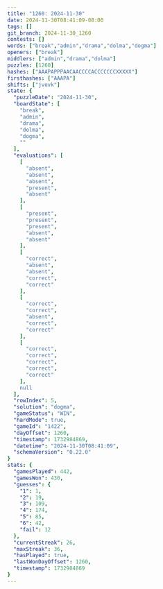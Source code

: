 ```yaml
---
title: "1260: 2024-11-30"
date: 2024-11-30T08:41:09-08:00
tags: []
git_branch: 2024-11-30_1260
contests: []
words: ["break","admin","drama","dolma","dogma"]
openers: ["break"]
middlers: ["admin","drama","dolma"]
puzzles: [1260]
hashes: ["AAAPAPPPAACAACCCCACCCCCCCXXXXX"]
firsthashes: ["AAAPA"]
shifts: ["jvovk"]
state: {
  "puzzleDate": "2024-11-30",
  "boardState": [
    "break",
    "admin",
    "drama",
    "dolma",
    "dogma",
    ""
  ],
  "evaluations": [
    [
      "absent",
      "absent",
      "absent",
      "present",
      "absent"
    ],
    [
      "present",
      "present",
      "present",
      "absent",
      "absent"
    ],
    [
      "correct",
      "absent",
      "absent",
      "correct",
      "correct"
    ],
    [
      "correct",
      "correct",
      "absent",
      "correct",
      "correct"
    ],
    [
      "correct",
      "correct",
      "correct",
      "correct",
      "correct"
    ],
    null
  ],
  "rowIndex": 5,
  "solution": "dogma",
  "gameStatus": "WIN",
  "hardMode": true,
  "gameId": "1422",
  "dayOffset": 1260,
  "timestamp": 1732984869,
  "datetime": "2024-11-30T08:41:09",
  "schemaVersion": "0.22.0"
}
stats: {
  "gamesPlayed": 442,
  "gamesWon": 430,
  "guesses": {
    "1": 1,
    "2": 19,
    "3": 109,
    "4": 174,
    "5": 85,
    "6": 42,
    "fail": 12
  },
  "currentStreak": 26,
  "maxStreak": 36,
  "hasPlayed": true,
  "lastWonDayOffset": 1260,
  "timestamp": 1732984869
}
---
```

<!-- more -->
